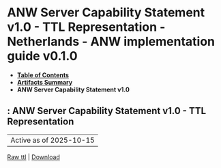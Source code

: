 # ANW Server Capability Statement v1.0 - TTL Representation - Netherlands - ANW implementation guide v0.1.0

* [**Table of Contents**](toc.md)
* [**Artifacts Summary**](artifacts.md)
* **ANW Server Capability Statement v1.0**

## : ANW Server Capability Statement v1.0 - TTL Representation

| |
| :--- |
| Active as of 2025-10-15 |

[Raw ttl](CapabilityStatement-ANWBronhouderCapabilityStatement-v1.ttl) | [Download](CapabilityStatement-ANWBronhouderCapabilityStatement-v1.ttl)

